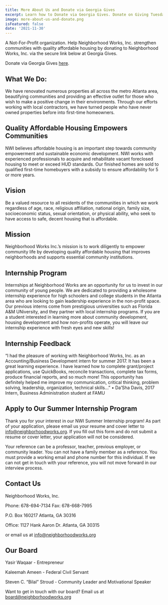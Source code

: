 ```yaml
---
title: More About Us and Donate via Georgia Gives
excerpt: Learn how to Donate via Georgia Gives. Donate on Giving Tuesday. Donate all year round! Contact us.
image: more-about-us-and-donate.png
isFeatured: false
date: '2021-11-30'
---
```


A Not-For-Profit organization. Help Neighborhood Works, Inc. strengthen communities with quality affordable housing 
by donating to Neighborhood Works, Inc. via the secure link below at Georgia Gives.

Donate via Georgia Gives [here](https://gagives.org/organization/Neighborhood-Works).

## What We Do:

We have renovated numerous properties all across the metro Atlanta area, beautifying
communities and providing an effective outlet for those who wish to make a positive
change in their environments. Through our efforts working with local contractors, we
have turned people who have never owned properties before into first-time homeowners.

## Quality Affordable Housing Empowers Communities

NWI believes affordable housing is an important step towards community empowerment and sustainable economic development. NWI works with experienced professionals to acquire and rehabilitate vacant foreclosed housing to meet or exceed HUD standards. Our finished homes are sold to qualified first-time homebuyers with a subsidy to ensure affordability for 5 or more years.

## Vision

Be a valued resource to all residents of the communities in which we work regardless of age, race, religious affiliation, national origin, family size, socioeconomic status, sexual orientation, or physical ability, who seek to have access to safe, decent housing that is affordable.

## Mission

Neighborhood Works Inc.’s mission is to work diligently to empower community life by developing quality affordable housing that improves neighborhoods and supports essential community institutions.

## Internship Program

Internships at Neighborhood Works are an opportunity for us to invest in our community of young people. We are dedicated to providing a wholesome internship experience for high schoolers and college students in the Atlanta area who are looking to gain leadership experience in the non-profit space. Our previous interns come from prestigious universities such as Florida A&M UNiversity, and they partner with local internship programs. If you are a student interested in learning more about community development, housing development and how non-profits operate, you will leave our internship experience with fresh eyes and new skills!

## Internship Feedback

“I had the pleasure of working with Neighborhood Works, Inc. as an Accounting/Business Development intern for summer 2017. It has been a great learning experience. I have learned how to complete grant/project applications, use QuickBooks, reconcile transactions, complete tax forms, produce financial reports, and so much more! This opportunity has definitely helped me improve my communication, critical thinking, problem solving, leadership, organization, technical skills…”
    • Da’Sha Davis, 2017 Intern, Business Administration student at FAMU

## Apply to Our Summer Internship Program

Thank you for your interest in our NWI Summer Internship program! As part of your application, please email us your resume and cover letter to info@neighborhoodworks.org. If you fill out this form and do not submit a resume or cover letter, your application will not be considered.
 
Your reference can be a professor, teacher, previous employer, or community leader. You can not have a family member as a reference. You must provide a working email and phone number for this individual. If we can not get in touch with your reference, you will not move forward in our interview process.

## Contact Us

Neighborhood Works, Inc.

Phone: 678-694-7134 
Fax: 678-668-7995

P.O. Box 160217
Atlanta, GA 30316

Office: 
1127 Hank Aaron Dr.
Atlanta, GA 30315

or email us at info@neighborhoodworks.org

## Our Board

Yasir Waqaar - Entrepreneur

Kaleemah Ameen - Federal Civil Servant

Steven C. “Bilal” Stroud - Community Leader and Motivational Speaker

Want to get in touch with our board? 
Email us at board@neighborhoodworks.org
